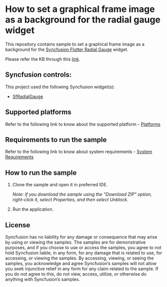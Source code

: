 # How to set a graphical frame image as a background for the radial gauge widget

This repository contains sample to set a graphical frame image as a background for the [Syncfusion Flutter Radial Gauge](https://help.syncfusion.com/flutter/radial-gauge/getting-started) widget.

Please refer the KB through this [link](https://www.syncfusion.com/kb/11333/how-to-set-a-graphical-frame-image-as-a-background-for-the-radial-gauge-widget).

## Syncfusion controls:

This project used the following Syncfusion widget(s):
* [SfRadialGauge](https://www.syncfusion.com/flutter-widgets/flutter-radial-gauge)

## Supported platforms

Refer to the following link to know about the supported platform - [Platforms](https://help.syncfusion.com/flutter/system-requirements#supported-platforms)

## Requirements to run the sample

Refer to the following link to know about system requirements - [System Requirements](https://help.syncfusion.com/flutter/system-requirements)

## How to run the sample

1. Clone the sample and open it in preferred IDE.

   *Note: If you download the sample using the "Download ZIP" option, right-click it, select Properties, and then select Unblock.*

2. Run the application.

## License

Syncfusion has no liability for any damage or consequence that may arise by using or viewing the samples. The samples are for demonstrative purposes, and if you choose to use or access the samples, you agree to not hold Syncfusion liable, in any form, for any damage that is related to use, for accessing, or viewing the samples. By accessing, viewing, or seeing the samples, you acknowledge and agree Syncfusion’s samples will not allow you seek injunctive relief in any form for any claim related to the sample. If you do not agree to this, do not view, access, utilize, or otherwise do anything with Syncfusion’s samples.
